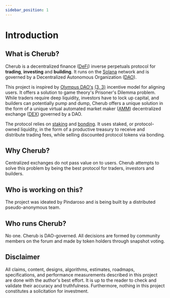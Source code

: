 ```yaml
---
sidebar_position: 1
---
```


# Introduction

## What is Cherub?

Cherub is a decentralized finance ([DeFi](terminology.md#defi)) inverse perpetuals protocol for **trading**, **investing** and **building**. It runs on the [Solana](https://solana.com/) network and is governed by a Decentralized Autonomous Organization ([DAO](terminology.md#dao)).

This project is inspired by [Olympus DAO's](https://www.olympusdao.finance/) [(3, 3)](terminology.md#(3,3)) incentive model for aligning users. It offers a solution to game theory's Prisoner's Dilemma problem. While traders require deep liquidity, investors have to lock up capital, and builders can potentially pump and dump, Cherub offers a unique solution in the form of a unique virtual automated market maker ([AMM](terminology.md#amm)) decentralized exchange ([DEX](terminology.md#dex)) governed by a DAO.

The protocol relies on [staking](terminology.md#staking) and [bonding](terminology.md#bonding). It uses staked, or protocol-owned liquidity, in the form of a productive treasury to receive and distribute trading fees, while selling discounted protocol tokens via bonding.

## Why Cherub?

Centralized exchanges do not pass value on to users. Cherub attempts to solve this problem by being the best protocol for traders, investors and builders.

## Who is working on this?

The project was ideated by Pindaroso and is being built by a distributed pseudo-anonymous team.

## Who runs Cherub?

No one. Cherub is DAO-governed. All decisions are formed by community members on the forum and made by token holders through snapshot voting.

## Disclaimer

All claims, content, designs, algorithms, estimates, roadmaps, specifications, and performance measurements described in this project are done with the author's best effort. It is up to the reader to check and validate their accuracy and truthfulness. Furthermore, nothing in this project constitutes a solicitation for investment.
